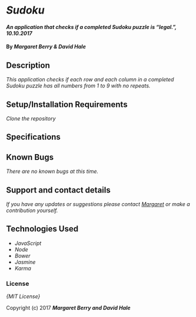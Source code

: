 # _Sudoku_

#### _An application that checks if a completed Sudoku puzzle is “legal.”, 10.10.2017_

#### By _**Margaret Berry & David Hale**_

## Description

_This application checks if each row and each column in a completed Sudoku puzzle has all numbers from 1 to 9 with no repeats._

## Setup/Installation Requirements

_Clone the repository_

## Specifications

## Known Bugs

_There are no known bugs at this time._

## Support and contact details

_If you have any updates or suggestions please contact [Margaret] or make a contribution yourself._

[Margaret]: mailto:margaretshelaghmcgovern@gmail.com

## Technologies Used

* _JavaScript_
* _Node_
* _Bower_
* _Jasmine_
* _Karma_

### License

*{MIT License}*

Copyright (c) 2017 **_Margaret Berry and David Hale_**

